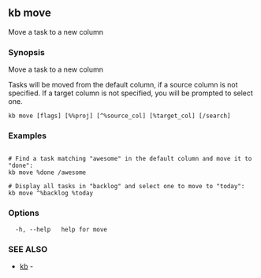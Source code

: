 ## kb move

Move a task to a new column

### Synopsis

Move a task to a new column

Tasks will be moved from the default column, if a source column is not
specified. If a target column is not specified, you will be prompted to
select one.

```
kb move [flags] [%%proj] [^%source_col] [%target_col] [/search]
```

### Examples

```

# Find a task matching "awesome" in the default column and move it to "done":
kb move %done /awesome

# Display all tasks in "backlog" and select one to move to "today":
kb move ^%backlog %today
```

### Options

```
  -h, --help   help for move
```

### SEE ALSO

* [kb](kb.md)	 - 

